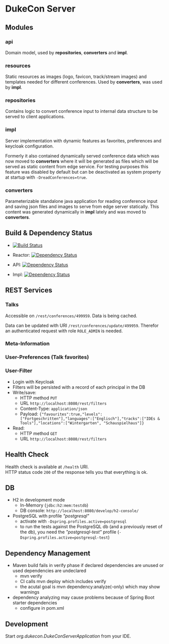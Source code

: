# DukeCon Server

## Modules

### api

Domain model, used by **repositories**, **converters** and **impl**.

### resources

Static resources as images (logo, favicon, track/stream images) and templates needed for different conferences. 
Used by **converters**, was used by **impl**.

### repositories

Contains logic to convert conference input to internal data structure to be served to client applications. 

### impl

Server implementation with dynamic features as favorites, preferences and keycloak configuration.

Formerly it also contained dynamically served conference data which was now moved to **converters** where it will be generated as files which will be served as static content from edge service.
For testing purposes this feature was disabled by default but can be deactivated as system property at startup with `-DreadConferences=true`. 

### converters

Parameterizable standalone java application for reading conference input and saving json files and images to serve from edge server statically. 
This content was generated dynamically in **impl** lately and was moved to **converters**. 

## Build & Dependency Status

* [![Build Status](https://travis-ci.org/dukecon/dukecon_server.svg?branch=master)](https://travis-ci.org/dukecon/dukecon_server)

* Reactor: [![Dependency Status](https://www.versioneye.com/user/projects/56f80143ed7236000ac3f3f1/badge.svg?style=flat)](https://www.versioneye.com/user/projects/56f80143ed7236000ac3f3f1)
* API: [![Dependency Status](https://www.versioneye.com/user/projects/56f8034335630e0029db09a6/badge.svg?style=flat)](https://www.versioneye.com/user/projects/56f8034335630e0029db09a6)
* Impl: [![Dependency Status](https://www.versioneye.com/user/projects/56f8034735630e003888ac53/badge.svg?style=flat)](https://www.versioneye.com/user/projects/56f8034735630e003888ac53)

## REST Services

### Talks

Accessible on `/rest/conferences/499959`.
Data is being cached.

Data can be updated with URI `/rest/conferences/update/499959`.
Therefor an authenticated request with role `ROLE_ADMIN` is needed.

### Meta-Information

### User-Preferences (Talk favorites)

### User-Filter
* Login with Keycloak
* Filters will be persisted with a record of each principal in the DB
* Write/save:
  * HTTP method `PUT` 
  * URL `http://localhost:8080/rest/filters`
  * Content-Type: `application/json`
  * Payload: `{"favourites":true,"levels":["Fortgeschritten"],"languages":["Englisch"],"tracks":["IDEs & Tools"],"locations":["Wintergarten", "Schauspielhaus"]}`
* Read:
  * HTTP method `GET`
  * URL `http://localhost:8080/rest/filters`

## Health Check

Health check is available at `/health` URI.  
HTTP status code `200` of the response tells you that everything is ok.

## DB
* H2 in development mode
  * In-Memory (`jdbc:h2:mem:testdb`)
  * DB console: `http://localhost:8080/develop/h2-console/`
* PostgreSQL with profile _"postgresql"_
  * activate with `-Dspring.profiles.active=postgresql`
  * to run the tests against the PostgreSQL db (and a previously reset of the db), you need the _"postgresql-test"_ profile (`-Dspring.profiles.active=postgresql-test`)

## Dependency Management
* Maven build fails in verify phase if declared dependencies are unused or used dependencies are undeclared
  * mvn verify
  * CI calls mvn deploy which includes verify
  * the acutal goal is mvn dependency:analyze(-only) which may show warnings
* dependency analyzing may cause problems because of Spring Boot starter dependencies
  * configure <ignoredUnusedDeclaredDependencies> in pom.xml
  
## Development

Start _org.dukecon.DukeConServerApplication_ from your IDE. 
